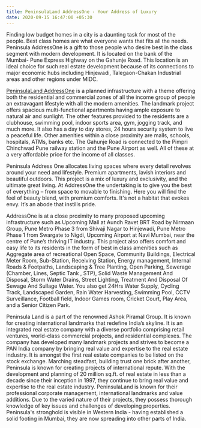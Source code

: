 ```yaml
---
title: PeninsulaLand AddressOne - Your Address of Luxury
date: 2020-09-15 16:47:00 +05:30
---
```


Finding low budget homes in a city is a daunting task for most of the people. Best class homes are what everyone wants that fits all the needs. Peninsula AddressOne is a gift to those people who desire best in the class segment with modern development. It is located on the bank of the Mumbai- Pune Express Highway on the Gahunje Road. This location is an ideal choice for such real estate development because of its connections to major economic hubs including Hinjewadi, Talegaon-Chakan Industrial areas and other regions under MIDC.

[PeninsulaLand AddressOne](https://homecapital.in/property/15/peninsula-land-addressone-1-bhk) is a planned infrastructure with a theme offering both the residential and commercial zones of all the income group of people an extravagant lifestyle with all the modern amenities. The landmark project offers spacious multi-functional apartments having ample exposure to natural air and sunlight. The other features provided to the residents are a clubhouse, swimming pool, indoor sports area, gym, jogging track, and much more. It also has a day to day stores, 24 hours security system to live a peaceful life. Other amenities within a close proximity are malls, schools, hospitals, ATMs, banks etc. The Gahunje Road is connected to the Pimpri Chinchwad Pune railway station and the Pune Airport as well. All of these at a very affordable price for the income of all classes.

Peninsula Address One allocates living spaces where every detail revolves around your need and lifestyle. Premium apartments, lavish interiors and beautiful outdoors. This project is a mix of luxury and exclusivity, and the ultimate great living. At AddressOne the undertaking is to give you the best of everything – from space to movable to finishing. Here you will find the feel of beauty blend, with premium comforts. It's not a habitat that evokes envy. It’s an abode that instills pride.

AddressOne is at a close proximity to many proposed upcoming infrastructure such as Upcoming Mall at Aundh Ravet BRT Road by Nirmaan Group, Pune Metro Phase 3 from Shivaji Nagar to Hinjewadi, Pune Metro Phase 1 from Swargate to Nigdi, Upcoming Airport at Navi Mumbai, near the centre of Pune’s thriving IT industry. This project also offers comfort and easy life to its residents in the form of best in class amenities such as Aggregate area of recreational Open Space, Community Buildings, Electrical Meter Room, Sub-Station, Receiving Station, Energy management, Internal Roads & Footpaths, Landscaping & Tree Planting, Open Parking, Sewerage (Chamber, Lines, Septic Tank , STP), Solid Waste Management And Disposal, Storm Water Drains, Street Lighting, Treatment And Disposal Of Sewage And Sullage Water. You also get 24Hrs Water Supply, Cycling Track, Landscaped Garden, Rain Water Harvesting, Swimming Pool, CCTV Surveillance, Football field, Indoor Games room, Cricket Court, Play Area, and a Senior Citizen Park.

Peninsula Land is a part of the renowned Ashok Piramal Group. It is known for creating international landmarks that redefine India’s skyline. It is an integrated real estate company with a diverse portfolio comprising retail ventures, world-class commercial projects, and residential complexes. The company has developed many landmark projects and strives to become a PAN India company by bringing real value and expertise to the real estate industry. It is amongst the first real estate companies to be listed on the stock exchange. Marching steadfast, building trust one brick after another, Peninsula is known for creating projects of international repute. With the development and planning of 20 million sq.ft. of real estate in less than a decade since their inception in 1997, they continue to bring real value and expertise to the real estate industry. PeninsulaLand is known for their professional corporate management, international landmarks and value additions. Due to the varied nature of their projects, they possess thorough knowledge of key issues and challenges of developing properties. Peninsula's stronghold is visible in Western India - having established a solid footing in Mumbai, they are now spreading into other parts of India.